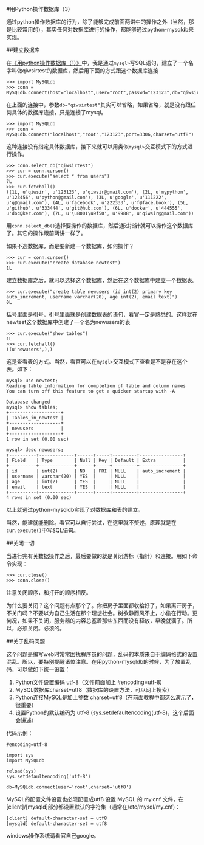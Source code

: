 #用Python操作数据库（3）

通过python操作数据库的行为，除了能够完成前面两讲中的操作之外（当然，那是比较常用的），其实任何对数据库进行的操作，都能够通过python-mysqldb来实现。

##建立数据库

在[《用python操作数据库（1）》](./303.md)中，我是通过`mysql>`写SQL语句，建立了一个名字叫做qiwsirtest的数据库，然后用下面的方式跟这个数据库连接

    >>> import MySQLdb
    >>> conn = MySQLdb.connect(host="localhost",user="root",passwd="123123",db="qiwsirtest",charset="utf8")

在上面的连接中，参数`db="qiwsirtest"`其实可以省略，如果省略，就是没有跟任何具体的数据库连接，只是连接了mysql。

    >>> import MySQLdb
    >>> conn = MySQLdb.connect("localhost","root","123123",port=3306,charset="utf8")

这种连接没有指定具体数据库，接下来就可以用类似`mysql>`交互模式下的方式进行操作。

    >>> conn.select_db("qiwsirtest")
    >>> cur = conn.cursor()
    >>> cur.execute("select * from users")
    7L
    >>> cur.fetchall()
    ((1L, u'qiwsir', u'123123', u'qiwsir@gmail.com'), (2L, u'mypython', u'123456', u'python@gmail.com'), (3L, u'google', u'111222', u'g@gmail.com'), (4L, u'facebook', u'222333', u'f@face.book'), (5L, u'github', u'333444', u'git@hub.com'), (6L, u'docker', u'444555', u'doc@ker.com'), (7L, u'\u8001\u9f50', u'9988', u'qiwsir@gmail.com'))

用`conn.select_db()`选择要操作的数据库，然后通过指针就可以操作这个数据库了。其它的操作跟前两讲一样了。

如果不选数据库，而是要新建一个数据库，如何操作？

    >>> cur = conn.cursor()
    >>> cur.execute("create database newtest")
    1L

建立数据库之后，就可以选择这个数据库，然后在这个数据库中建立一个数据表。

    >>> cur.execute("create table newusers (id int(2) primary key auto_increment, username varchar(20), age int(2), email text)")
    0L

括号里面是引号，引号里面就是创建数据表的语句，看官一定是熟悉的。这样就在newtest这个数据库中创建了一个名为newusers的表

    >>> cur.execute("show tables")
    1L
    >>> cur.fetchall()
    ((u'newusers',),)

这是查看表的方式。当然，看官可以在`mysql>`交互模式下查看是不是存在这个表。如下：

    mysql> use newtest;
    Reading table information for completion of table and column names
    You can turn off this feature to get a quicker startup with -A

    Database changed
    mysql> show tables;
    +-------------------+
    | Tables_in_newtest |
    +-------------------+
    | newusers          |
    +-------------------+
    1 row in set (0.00 sec)

    mysql> desc newusers;
    +----------+-------------+------+-----+---------+----------------+
    | Field    | Type        | Null | Key | Default | Extra          |
    +----------+-------------+------+-----+---------+----------------+
    | id       | int(2)      | NO   | PRI | NULL    | auto_increment |
    | username | varchar(20) | YES  |     | NULL    |                |
    | age      | int(2)      | YES  |     | NULL    |                |
    | email    | text        | YES  |     | NULL    |                |
    +----------+-------------+------+-----+---------+----------------+
    4 rows in set (0.00 sec)

以上就通过python-mysqldb实现了对数据库和表的建立。

当然，能建就能删除。看官可以自行尝试，在这里就不赘述，原理就是在`cur.execute()`中写SQL语句。

##关闭一切

当进行完有关数据操作之后，最后要做的就是关闭游标（指针）和连接。用如下命令实现：

    >>> cur.close()
    >>> conn.close()

注意关闭顺序，和打开的顺序相反。

为什么要关闭？这个问题有点那个了。你把房子里面都收拾好了，如果离开房子，不关门吗？不要以为自己生活在那个理想社会。树欲静而风不止，小偷在行动。更何况，如果不关闭，服务器的内容总塞着那些东西而没有释放，早晚就满了。所以，必须关闭。必须的。

##关于乱码问题

这个问题是编写web时常常困扰程序员的问题，乱码的本质来自于编码格式的设置混乱。所以，要特别提醒诸位注意。在用python-mysqldb的时候，为了放置乱码，可以做如下统一设置：

1. Python文件设置编码 utf-8（文件前面加上 #encoding=utf-8)
2. MySQL数据库charset=utf8（数据库的设置方法，可以网上搜索）
3. Python连接MySQL是加上参数 charset=utf8（在前面教程中都这么演示了，很重要）
4. 设置Python的默认编码为 utf-8 (sys.setdefaultencoding(utf-8)，这个后面会讲述）

代码示例：

    #encoding=utf-8

    import sys
    import MySQLdb

    reload(sys)
    sys.setdefaultencoding('utf-8')

    db=MySQLdb.connect(user='root',charset='utf8')

MySQL的配置文件设置也必须配置成utf8 设置 MySQL 的 my.cnf 文件，在 [client]/[mysqld]部分都设置默认的字符集（通常在/etc/mysql/my.cnf)：

    [client] default-character-set = utf8
    [mysqld] default-character-set = utf8

windows操作系统请看官自己google。
